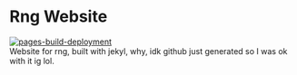 # Rng Website
[![pages-build-deployment](https://github.com/reallynicegrass/reallynicegrass.github.io/actions/workflows/pages/pages-build-deployment/badge.svg?branch=gh-pages)](https://github.com/reallynicegrass/reallynicegrass.github.io/actions/workflows/pages/pages-build-deployment)
<br />
Website for rng, built with jekyl, why, idk github just generated so I was ok with it ig lol.
